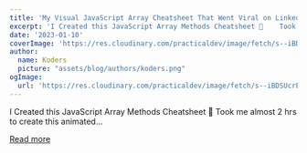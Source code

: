 ```yaml
---
title: 'My Visual JavaScript Array Cheatsheet That Went Viral on Linkedin 🤯🔥'
excerpt: 'I Created this JavaScript Array Methods Cheatsheet 🤯    Took me almost 2 hrs to create this animated...'
date: '2023-01-10'
coverImage: 'https://res.cloudinary.com/practicaldev/image/fetch/s--iBDSUcrE--/c_imagga_scale,f_auto,fl_progressive,h_420,q_auto,w_1000/https://dev-to-uploads.s3.amazonaws.com/uploads/articles/3coatu4xua4gw0wxr7n1.png'
author:
  name: Koders
  picture: "assets/blog/authors/koders.png"
ogImage:
  url: 'https://res.cloudinary.com/practicaldev/image/fetch/s--iBDSUcrE--/c_imagga_scale,f_auto,fl_progressive,h_420,q_auto,w_1000/https://dev-to-uploads.s3.amazonaws.com/uploads/articles/3coatu4xua4gw0wxr7n1.png'
---
```


I Created this JavaScript Array Methods Cheatsheet 🤯    Took me almost 2 hrs to create this animated...

[Read more](https://dev.to/rammcodes/my-visual-javascript-array-cheatsheet-that-went-viral-on-linkedin-44bb)
